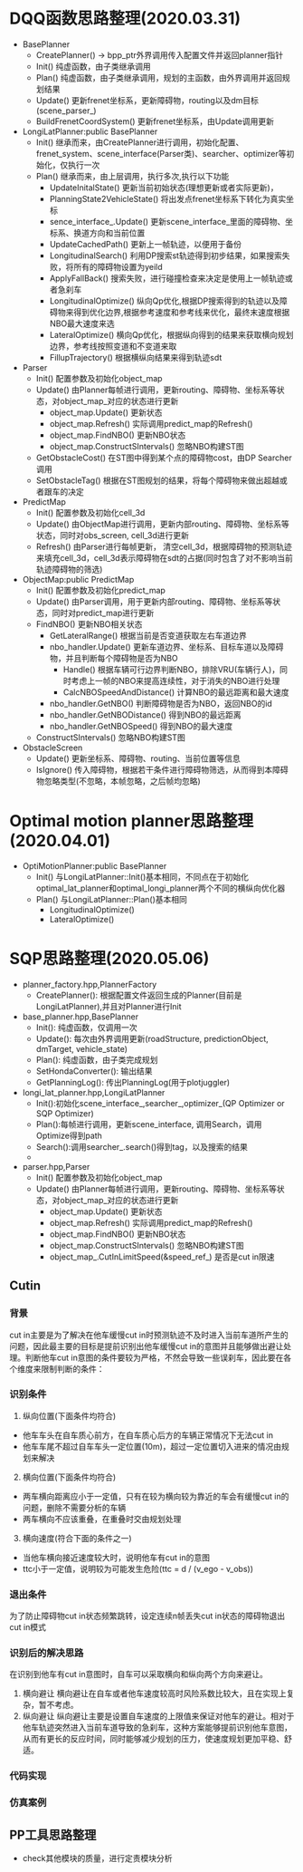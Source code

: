 # DQQ函数思路整理(2020.03.31)
* BasePlanner
  * CreatePlanner() -> bpp_ptr外界调用传入配置文件并返回planner指针
  * Init() 纯虚函数，由子类继承调用
  * Plan() 纯虚函数，由子类继承调用，规划的主函数，由外界调用并返回规划结果
  * Update() 更新frenet坐标系，更新障碍物，routing以及dm目标(scene_parser_)
  * BuildFrenetCoordSystem() 更新frenet坐标系，由Update调用更新
* LongiLatPlanner:public BasePlanner
  * Init() 继承而来，由CreatePlanner进行调用，初始化配置、frenet_system、scene_interface(Parser类)、searcher、optimizer等初始化，仅执行一次
  * Plan() 继承而来，由上层调用，执行多次,执行以下功能
    * UpdateInitalState() 更新当前初始状态(理想更新或者实际更新)，
    * PlanningState2VehicleState() 将出发点frenet坐标系下转化为真实坐标
    * sence_interface_.Update() 更新scene_interface_里面的障碍物、坐标系、换道方向和当前位置
    * UpdateCachedPath() 更新上一帧轨迹，以便用于备份
    * LongitudinalSearch() 利用DP搜索st轨迹得到初步结果，如果搜索失败，将所有的障碍物设置为yeild
    * ApplyFallBack() 搜索失败，进行碰撞检查来决定是使用上一帧轨迹或者急刹车
    * LongitudinalOptimize() 纵向Qp优化,根据DP搜索得到的轨迹以及障碍物来得到优化边界,根据参考速度和参考线来优化，最终末速度根据NBO最大速度来选
    * LateralOptimize() 横向Qp优化，根据纵向得到的结果来获取横向规划边界，参考线按照变道和不变道来取
    * FillupTrajectory() 根据横纵向结果来得到轨迹sdt
* Parser
  * Init() 配置参数及初始化object_map
  * Update() 由Planner每帧进行调用，更新routing、障碍物、坐标系等状态，对object_map_对应的状态进行更新
    * object_map.Update() 更新状态
    * object_map.Refresh() 实际调用predict_map的Refresh()
    * object_map.FindNBO() 更新NBO状态
    * object_map.ConstructSIntervals() 忽略NBO构建ST图
  * GetObstacleCost() 在ST图中得到某个点的障碍物cost，由DP Searcher调用
  * SetObstacleTag() 根据在ST图规划的结果，将每个障碍物来做出超越或者跟车的决定
* PredictMap
  * Init() 配置参数及初始化cell_3d
  * Update() 由ObjectMap进行调用，更新内部routing、障碍物、坐标系等状态，同时对obs_screen, cell_3d进行更新
  * Refresh() 由Parser进行每帧更新， 清空cell_3d，根据障碍物的预测轨迹来填充cell_3d，cell_3d表示障碍物在sdt的占据(同时包含了对不影响当前轨迹障碍物的筛选)
* ObjectMap:public PredictMap
  * Init() 配置参数及初始化predict_map
  * Update() 由Parser调用，用于更新内部routing、障碍物、坐标系等状态，同时对predict_map进行更新
  * FindNBO() 更新NBO相关状态
    * GetLateralRange() 根据当前是否变道获取左右车道边界
    * nbo_handler.Update() 更新车道边界、坐标系、目标车道以及障碍物，并且判断每个障碍物是否为NBO
      * Handle() 根据车辆可行边界判断NBO，排除VRU(车辆行人)，同时考虑上一帧的NBO来提高连续性，对于消失的NBO进行处理
      * CalcNBOSpeedAndDistance() 计算NBO的最远距离和最大速度
    * nbo_handler.GetNBO() 判断障碍物是否为NBO，返回NBO的id
    * nbo_handler.GetNBODistance() 得到NBO的最远距离
    * nbo_handler.GetNBOSpeed() 得到NBO的最大速度
  * ConstructSIntervals() 忽略NBO构建ST图
* ObstacleScreen
  * Update() 更新坐标系、障碍物、routing、当前位置等信息
  * IsIgnore() 传入障碍物，根据若干条件进行障碍物筛选，从而得到本障碍物忽略类型(不忽略，本帧忽略，之后帧均忽略)
# Optimal motion planner思路整理(2020.04.01)
* OptiMotionPlanner:public BasePlanner
  * Init() 与LongiLatPlanner::Init()基本相同，不同点在于初始化optimal_lat_planner和optimal_longi_planner两个不同的横纵向优化器
  * Plan() 与LongiLatPlanner::Plan()基本相同
    * LongitudinalOptimize() 
    * LateralOptimize() 

# SQP思路整理(2020.05.06)
* planner_factory.hpp,PlannerFactory
  * CreatePlanner(): 根据配置文件返回生成的Planner(目前是LongiLatPlanner),并且对Planner进行Init
* base_planner.hpp,BasePlanner
  * Init(): 纯虚函数，仅调用一次
  * Update(): 每次由外界调用更新(roadStructure, predictionObject, dmTarget, vehicle_state)
  * Plan(): 纯虚函数，由子类完成规划
  * SetHondaConverter(): 输出结果
  * GetPlanningLog(): 传出PlanningLog(用于plotjuggler)
* longi_lat_planner.hpp,LongiLatPlanner
  * Init():初始化scene_interface_,searcher_,optimizer_(QP Optimizer or SQP Optimizer)
  * Plan():每帧进行调用，更新scene_interface, 调用Search，调用Optimize得到path
  * Search():调用searcher_.search()得到tag，以及搜索的结果
  * 
* parser.hpp,Parser
  * Init() 配置参数及初始化object_map
  * Update() 由Planner每帧进行调用，更新routing、障碍物、坐标系等状态，对object_map_对应的状态进行更新
    * object_map.Update() 更新状态
    * object_map.Refresh() 实际调用predict_map的Refresh()
    * object_map.FindNBO() 更新NBO状态
    * object_map.ConstructSIntervals() 忽略NBO构建ST图
    * object_map_.CutInLimitSpeed(&speed_ref_) 是否是cut in限速
    
## Cutin
### 背景
cut in主要是为了解决在他车缓慢cut in时预测轨迹不及时进入当前车道所产生的问题，因此最主要的目标是提前识别出他车缓慢cut in的意图并且能够做出避让处理。判断他车cut in意图的条件要较为严格，不然会导致一些误刹车，因此要在各个维度来限制判断的条件：
### 识别条件
1. 纵向位置(下面条件均符合)
* 他车车头在自车质心前方，在自车质心后方的车辆正常情况下无法cut in
* 他车车尾不超过自车车头一定位置(10m)，超过一定位置切入进来的情况由规划来解决
2. 横向位置(下面条件均符合)
* 两车横向距离应小于一定值，只有在较为横向较为靠近的车会有缓慢cut in的问题，删除不需要分析的车辆
* 两车横向不应该重叠，在重叠时交由规划处理
3. 横向速度(符合下面的条件之一)
* 当他车横向接近速度较大时，说明他车有cut in的意图
* ttc小于一定值，说明较为可能发生危险(ttc = d / (v_ego - v_obs))
### 退出条件
为了防止障碍物cut in状态频繁跳转，设定连续n帧丢失cut in状态的障碍物退出cut in模式
### 识别后的解决思路
在识别到他车有cut in意图时，自车可以采取横向和纵向两个方向来避让。
1. 横向避让
横向避让在自车或者他车速度较高时风险系数比较大，且在实现上复杂，暂不考虑。
2. 纵向避让
纵向避让主要是设置自车速度的上限值来保证对他车的避让。相对于他车轨迹突然进入当前车道导致的急刹车，这种方案能够提前识别他车意图，从而有更长的反应时间，同时能够减少规划的压力，使速度规划更加平稳、舒适。
### 代码实现

### 仿真案例

## PP工具思路整理
* check其他模块的质量，进行定责模块分析

